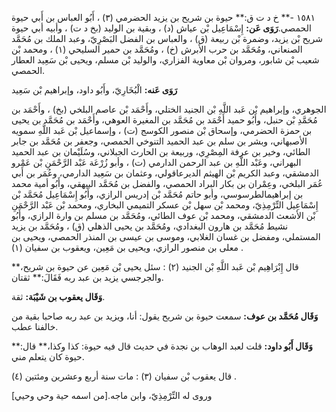 ١٥٨١ -** خ د ت ق:** حيوة بن شريح بن يزيد الحضرمي (٣) ، أَبُو العباس بن أَبي حيوة الحمصي.**رَوَى عَن:** إِسْمَاعِيل بْن عياش (د) ، وبقية بن الوليد (بخ د ت) ، وأبيه أبي حيوة شريح بْن يزيد، وضمرة بْن ربيعة (ق) ، والعباس بن الفضل البَصْرِيّ، وعبد الملك بن مُحَمَّد الصنعاني، ومُحَمَّد بن حرب الأبرش (خ) ، ومُحَمَّد بن حمير السليحي (١) ، ومحمد بْن شعيب بْن شابور، ومروان بْن معاوية الفزاري، والوليد بْن مسلم، ويحيى بْن سَعِيد العطار الحمصي.

**رَوَى عَنه:** الْبُخَارِيّ، وأَبُو داود، وإبراهيم بْن سَعِيد

الجوهري، وإبراهيم بْن عَبد اللَّهِ بْن الجنيد الختلي، وأَحْمَد بْن عاصم البلخي (بخ) ، وأَحْمَد بن مُحَمَّدِ بْن حنبل، وأَبُو حميد أَحْمَد بن مُحَمَّد بن المغيرة العوهي، وأَحْمَد بن مُحَمَّد بن يحيى بن حمزة الحضرمي، وإسحاق بْن منصور الكوسج (ت) ، وإسماعيل بْن عَبد اللَّهِ سمويه الأصبهاني، وبشر بن سلم بن عبد الحميد التنوخي الحمصي، وجعفر بن مُحَمَّد بن جابر الطائي، وخير بن عرفة المِصْرِي، وربيعة بن الحارث الجبلاني، وسُلَيْمان بن عبد الحميد البهراني، وعَبْد اللَّهِ بن عبد الرحمن الدارمي (ت) ، وأبو زُرْعَة عَبْد الرَّحْمَنِ بْن عَمْرو الدمشقي، وعبد الكريم بْن الهيثم الديرعاقولي، وعثمان بن سَعِيد الدارمي، وعُمَر بن أَبي عُمَر البلخي، وعِمْران بن بكار البراد الحمصي، والفضل بن مُحَمَّد البيهقي، وأَبُو أمية محمد بن إبراهيمالطرسوسي، وأبو حاتم مُحَمَّد بْن إدريس الرازي، وأَبُو إِسْمَاعِيل مُحَمَّد بْن إِسْمَاعِيل التِّرْمِذِيّ، ومحمد بْن سهل بْن عسكر التميمي البخاري، ومحمد بْن عَبْد الرَّحْمَنِ بْن الأشعث الدمشقي، ومحمد بْن عوف الطائي، ومُحَمَّد بن مسلم بن وارة الرازي، وأَبُو نشيط مُحَمَّد بن هارون البغدادي، ومُحَمَّد بن يحيى الذهلي (ق) ، ومُحَمَّد بن يزيد المستملي، ومفضل بن غسان الغلابي، وموسى بن عيسى بن المنذر الحمصي، ويحيى بن معلى بن منصور الرازي، ويحيى بن مَعِين، ويعقوب بن سفيان (١) .

قال إِبْرَاهِيم بْن عَبد اللَّهِ بْن الجنيد (٢) : سئل يحيى بْن مَعِين عن حيوة بن شريح،** والجرجسي يزيد بن عبد ربه فَقَالَ:** ثقتان.

**وَقَال يعقوب بن شَيْبَة:** ثقة.

**وَقَال مُحَمَّد بن عوف:** سمعت حيوة بن شريح يقول: أنا، ويزيد بن عبد ربه صاحبا بقية من خالفنا عطب.

**وَقَال أَبُو داود:** قلت لعبد الوهاب بن نجدة في حديث قال فيه حيوة: كذا وكذا،** قال:** حيوة كان يتعلم مني.

قال يعقوب بْن سفيان (٣) : مات سنة أربع وعشرين ومئتين (٤) .

وروى له التِّرْمِذِيّ، وابن ماجه.[من اسمه حية وحي وحيي]